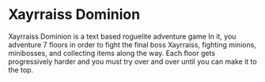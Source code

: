 # Xayrraiss Dominion
Xayrraiss Dominion is a text based roguelite adventure game
In it, you adventure 7 floors in order to fight the final boss Xayrraiss, fighting minions, minibosses, and collecting items along the way.
Each floor gets progressively harder and you must try over and over until you can make it to the top.

